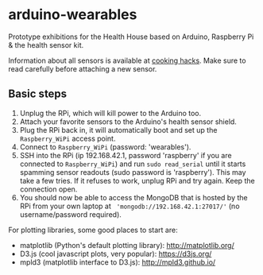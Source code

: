 # arduino-wearables
Prototype exhibitions for the Health House based on Arduino, Raspberry Pi &amp; the health sensor kit.

Information about all sensors is available at [cooking hacks](https://www.cooking-hacks.com/documentation/tutorials/ehealth-biometric-sensor-platform-arduino-raspberry-pi-medical/). Make sure to read carefully before attaching a new sensor.

## Basic steps

1. Unplug the RPi, which will kill power to the Arduino too.
1. Attach your favorite sensors to the Arduino's health sensor shield.
2. Plug the RPi back in, it will automatically boot and set up the `Raspberry_WiPi` access point.
3. Connect to `Raspberry_WiPi` (password: 'wearables').
4. SSH into the RPi (ip 192.168.42.1, password 'raspberry' if you are connected to `Raspberry_WiPi`) and run `sudo read_serial` until it starts spamming sensor readouts (sudo password is 'raspberry'). This may take a few tries. If it refuses to work, unplug RPi and try again. Keep the connection open.
5. You should now be able to access the MongoDB that is hosted by the RPi from your own laptop at `
'mongodb://192.168.42.1:27017/'` (no username/password required).

For plotting libraries, some good places to start are:
- matplotlib (Python's default plotting library): http://matplotlib.org/
- D3.js (cool javascript plots, very popular): https://d3js.org/
- mpld3 (matplotlib interface to D3.js): http://mpld3.github.io/
